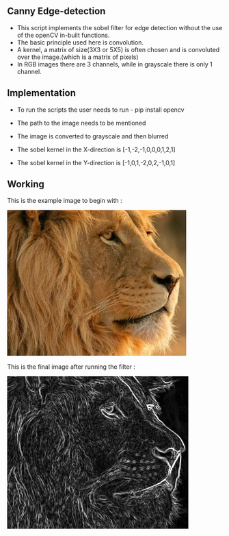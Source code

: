 
## Canny Edge-detection ##

- This script implements the sobel filter for edge detection without the use of the openCV in-built functions.
- The basic principle used here is convolution.
- A kernel, a matrix of size(3X3 or 5X5) is often chosen and is convoluted over the image.(which is a matrix of pixels)
- In RGB images there are 3 channels, while in grayscale there is only 1 channel.

## Implementation ##

- To run the scripts the user needs to run -
    pip install opencv

- The path to the image needs to be mentioned
- The image is converted to grayscale and then blurred
- The sobel kernel in the X-direction is [-1,-2,-1,0,0,0,1,2,1]
- The sobel kernel in the Y-direction is [-1,0,1,-2,0,2,-1,0,1]

## Working ##

This is the example image to begin with :

![Image](before.jpg)

This is the final image after running the filter :

![Image](sobel.png)
